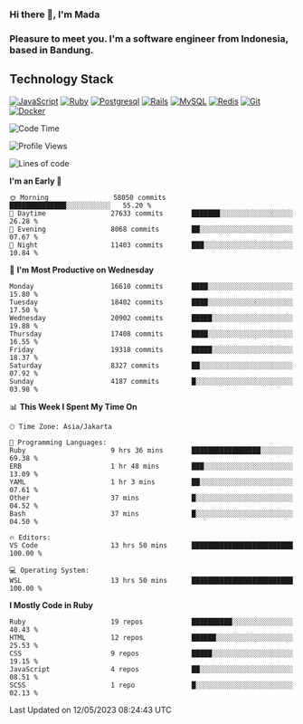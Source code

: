 ### Hi there 👋, I'm Mada
### Pleasure to meet you. I'm a software engineer from Indonesia, based in Bandung.

## Technology Stack

[![JavaScript](https://img.shields.io/badge/-JavaScript-%23F7DF1C?style=flat-square&logo=javascript&logoColor=000000&labelColor=%23F7DF1C&color=%23FFCE5A)](https://www.javascript.com/)
[![Ruby](https://img.shields.io/badge/Ruby-CC342D?style=flat-square&logo=ruby&logoColor=white)](https://www.ruby-lang.org/en/)
[![Postgresql](https://img.shields.io/badge/PostgreSQL-316192?style=flat-square&logo=postgresql&logoColor=ffffff)](https://www.postgresql.org/)
[![Rails](https://img.shields.io/badge/Ruby_on_Rails-CC0000?style=flat-square&logo=ruby-on-rails&logoColor=white)](https://rubyonrails.org/)
[![MySQL](https://img.shields.io/badge/-MySQL-4479A1?style=flat-square&logo=MySQL&logoColor=ffffff)](https://www.mysql.com/)
[![Redis](https://img.shields.io/badge/-Redis-DC382D?style=flat-square&logo=Redis&logoColor=ffffff)](https://redis.io/)
[![Git](https://img.shields.io/badge/-Git-%23F05032?style=flat-square&logo=git&logoColor=%23ffffff)](https://git-scm.com/)
[![Docker](https://img.shields.io/badge/-Docker-2496ED?style=flat-square&logo=docker&logoColor=ffffff)](https://www.docker.com/)
<!--
**madaarya/madaarya** is a ✨ _special_ ✨ repository because its `README.md` (this file) appears on your GitHub profile.

Here are some ideas to get you started:

- 🔭 I’m currently working on ...
- 🌱 I’m currently learning ...
- 👯 I’m looking to collaborate on ...
- 🤔 I’m looking for help with ...
- 💬 Ask me about ...
- 📫 How to reach me: ...
- 😄 Pronouns: ...
- ⚡ Fun fact: ...
-->
<!--START_SECTION:waka-->
![Code Time](http://img.shields.io/badge/Code%20Time-5%2C371%20hrs%2024%20mins-blue)

![Profile Views](http://img.shields.io/badge/Profile%20Views-0-blue)

![Lines of code](https://img.shields.io/badge/From%20Hello%20World%20I%27ve%20Written-39.7%20million%20lines%20of%20code-blue)

**I'm an Early 🐤** 

```text
🌞 Morning                58050 commits       ██████████████░░░░░░░░░░░   55.20 % 
🌆 Daytime                27633 commits       ███████░░░░░░░░░░░░░░░░░░   26.28 % 
🌃 Evening                8068 commits        ██░░░░░░░░░░░░░░░░░░░░░░░   07.67 % 
🌙 Night                  11403 commits       ███░░░░░░░░░░░░░░░░░░░░░░   10.84 % 
```
📅 **I'm Most Productive on Wednesday** 

```text
Monday                   16610 commits       ████░░░░░░░░░░░░░░░░░░░░░   15.80 % 
Tuesday                  18402 commits       ████░░░░░░░░░░░░░░░░░░░░░   17.50 % 
Wednesday                20902 commits       █████░░░░░░░░░░░░░░░░░░░░   19.88 % 
Thursday                 17408 commits       ████░░░░░░░░░░░░░░░░░░░░░   16.55 % 
Friday                   19318 commits       █████░░░░░░░░░░░░░░░░░░░░   18.37 % 
Saturday                 8327 commits        ██░░░░░░░░░░░░░░░░░░░░░░░   07.92 % 
Sunday                   4187 commits        █░░░░░░░░░░░░░░░░░░░░░░░░   03.98 % 
```


📊 **This Week I Spent My Time On** 

```text
🕑︎ Time Zone: Asia/Jakarta

💬 Programming Languages: 
Ruby                     9 hrs 36 mins       █████████████████░░░░░░░░   69.38 % 
ERB                      1 hr 48 mins        ███░░░░░░░░░░░░░░░░░░░░░░   13.09 % 
YAML                     1 hr 3 mins         ██░░░░░░░░░░░░░░░░░░░░░░░   07.61 % 
Other                    37 mins             █░░░░░░░░░░░░░░░░░░░░░░░░   04.52 % 
Bash                     37 mins             █░░░░░░░░░░░░░░░░░░░░░░░░   04.50 % 

🔥 Editors: 
VS Code                  13 hrs 50 mins      █████████████████████████   100.00 % 

💻 Operating System: 
WSL                      13 hrs 50 mins      █████████████████████████   100.00 % 
```

**I Mostly Code in Ruby** 

```text
Ruby                     19 repos            ██████████░░░░░░░░░░░░░░░   40.43 % 
HTML                     12 repos            ██████░░░░░░░░░░░░░░░░░░░   25.53 % 
CSS                      9 repos             █████░░░░░░░░░░░░░░░░░░░░   19.15 % 
JavaScript               4 repos             ██░░░░░░░░░░░░░░░░░░░░░░░   08.51 % 
SCSS                     1 repo              █░░░░░░░░░░░░░░░░░░░░░░░░   02.13 % 
```




 Last Updated on 12/05/2023 08:24:43 UTC
<!--END_SECTION:waka-->
